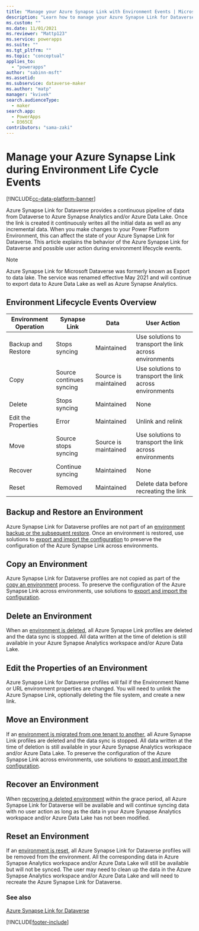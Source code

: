 ```yaml
---
title: "Manage your Azure Synapse Link with Environment Events | MicrosoftDocs"
description: "Learn how to manage your Azure Synapse Link for Dataverse profiles with Environment events."
ms.custom: ""
ms.date: 11/01/2021
ms.reviewer: "Mattp123"
ms.service: powerapps
ms.suite: ""
ms.tgt_pltfrm: ""
ms.topic: "conceptual"
applies_to: 
  - "powerapps"
author: "sabinn-msft"
ms.assetid: 
ms.subservice: dataverse-maker
ms.author: "matp"
manager: "kvivek"
search.audienceType: 
  - maker
search.app: 
  - PowerApps
  - D365CE
contributors: "sama-zaki"
---
```


# Manage your Azure Synapse Link during Environment Life Cycle Events

[!INCLUDE[cc-data-platform-banner](../../includes/cc-data-platform-banner.md)]

Azure Synapse Link for Dataverse provides a continuous pipeline of data from Dataverse to Azure Synapse Analytics and/or Azure Data Lake. Once the link is created it continuously writes all the initial data as well as any incremental data. When you make changes to your Power Platform Environment, this can affect the state of your Azure Synapse Link for Dataverse. This article explains the behavior  of the Azure Synapse Link for Dataverse and possible user action during environment lifecycle events.

> [!NOTE]
> Azure Synapse Link for Microsoft Dataverse was formerly known as Export to data lake. The service was renamed effective May 2021 and will continue to export data to Azure Data Lake as well as Azure Synapse Analytics.

## Environment Lifecycle Events Overview

|Environment Operation |Synapse Link          |Data                  |User Action           |
|----------------------|----------------------|----------------------|----------------------|
|Backup and Restore |Stops syncing |Maintained |Use solutions to transport the link across environments |
|Copy |Source continues syncing |Source is maintained |Use solutions to transport the link across environments |
|Delete |Stops syncing |Maintained |None |
|Edit the Properties |Error |Maintained |Unlink and relink |
|Move |Source stops syncing |Source is maintained |Use solutions to transport the link across environments |
|Recover |Continue syncing |Maintained |None |
|Reset |Removed |Maintained |Delete data before recreating the link |

## Backup and Restore an Environment

Azure Synapse Link for Dataverse profiles are not part of an [environment backup or the subsequent restore](https://docs.microsoft.com/en-us/power-platform/admin/backup-restore-environments). Once an environment is restored, use solutions to [export and import the configuration](./azure-synapse-link-solution.md) to preserve the configuration of the Azure Synapse Link across environments.

## Copy an Environment

Azure Synapse Link for Dataverse profiles are not copied as part of the [copy an environment](https://docs.microsoft.com/en-us/power-platform/admin/copy-environment) process. To preserve the configuration of the Azure Synapse Link across environments, use solutions to [export and import the configuration](./azure-synapse-link-solution.md).

## Delete an Environment

When an [environment is deleted](https://docs.microsoft.com/en-us/power-platform/admin/delete-environment), all Azure Synapse Link profiles are deleted and the data sync is stopped. All data written at the time of deletion is still available in your Azure Synapse Analytics workspace and/or Azure Data Lake.

## Edit the Properties of an Environment

Azure Synapse Link for Dataverse profiles will fail if the Environment Name or URL environment properties are changed. You will need to unlink the Azure Synapse Link, optionally deleting the file system, and create a new link.

## Move an Environment

If an [environment is migrated from one tenant to another](https://docs.microsoft.com/en-us/power-platform/admin/move-environment-tenant), all Azure Synapse Link profiles are deleted and the data sync is stopped. All data written at the time of deletion is still available in your Azure Synapse Analytics workspace and/or Azure Data Lake. To preserve the configuration of the Azure Synapse Link across environments, use solutions to [export and import the configuration](./azure-synapse-link-solution.md).

## Recover an Environment

When [recovering a deleted environment](https://docs.microsoft.com/en-us/power-platform/admin/recover-environment) within the grace period, all Azure Synapse Link for Dataverse will be available and will continue syncing data with no user action as long as the data in your Azure Synapse Analytics workspace and/or Azure Data Lake has not been modified.

## Reset an Environment

If an [environment is reset](https://docs.microsoft.com/en-us/power-platform/admin/reset-environment), all Azure Synapse Link for Dataverse profiles will be removed from the environment. All the corresponding data in Azure Synapse Analytics workspace and/or Azure Data Lake will still be available but will not be synced. The user may need to clean up the data in the Azure Synapse Analytics workspace and/or Azure Data Lake and will need to recreate the Azure Synapse Link for Dataverse.

### See also

[Azure Synapse Link for Dataverse](./export-to-data-lake.md)

[!INCLUDE[footer-include](../../includes/footer-banner.md)]
